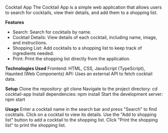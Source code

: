 Cocktail App
The Cocktail App is a simple web application that allows users to search for cocktails, view their details, and add them to a shopping list.

**Features**
 - Search: Search for cocktails by name.
 - Cocktail Details: View details of each cocktail, including name, image, and instructions.
 - Shopping List: Add cocktails to a shopping list to keep track of ingredients needed.
 - Print: Print the shopping list directly from the application.

**Technologies Used**
Frontend: HTML, CSS, JavaScript (TypeScript), Haunted (Web Components)
API: Uses an external API to fetch cocktail data.

**Setup**
Clone the repository: git clone <repository-url>
Navigate to the project directory: cd cocktail-app
Install dependencies: npm install
Start the development server: npm start

**Usage**
Enter a cocktail name in the search bar and press "Search" to find cocktails.
Click on a cocktail to view its details.
Use the "Add to shopping list" button to add a cocktail to the shopping list.
Click "Print the shopping list" to print the shopping list.
